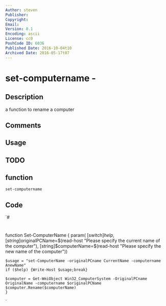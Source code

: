 ```yaml
---
Author: steven
Publisher: 
Copyright: 
Email: 
Version: 0.1
Encoding: ascii
License: cc0
PoshCode ID: 6036
Published Date: 2016-10-04t10
Archived Date: 2016-05-17t07
---
```


# set-computername - 

## Description

a function to rename a computer

## Comments



## Usage



## TODO



## function

`set-computername`

## Code

`#
 #
 function Set-ComputerName {
 	param(	[switch]$help,
 		[string]$originalPCName=$(read-host "Please specify the current name of the computer"),
 		[string]$computerName=$(read-host "Please specify the new name of the computer"))
 			
 	$usage = "set-ComputerName -originalPCname CurrentName -computername AnewName"
 	if ($help) {Write-Host $usage;break}
 	
 	$computer = Get-WmiObject Win32_ComputerSystem -OriginalPCname OriginalName -computername $originalPCName
 	$computer.Rename($computerName)
 	}
`

